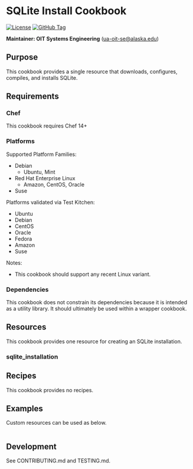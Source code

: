 # SQLite Install Cookbook

[![License](https://img.shields.io/github/license/ualaska-it/sqlite_install.svg)](https://github.com/ualaska-it/sqlite_install)
[![GitHub Tag](https://img.shields.io/github/tag/ualaska-it/sqlite_install.svg)](https://github.com/ualaska-it/sqlite_install)

__Maintainer: OIT Systems Engineering__ (<ua-oit-se@alaska.edu>)

## Purpose

This cookbook provides a single resource that downloads, configures, compiles, and installs SQLite.

## Requirements

### Chef

This cookbook requires Chef 14+

### Platforms

Supported Platform Families:

* Debian
  * Ubuntu, Mint
* Red Hat Enterprise Linux
  * Amazon, CentOS, Oracle
* Suse

Platforms validated via Test Kitchen:

* Ubuntu
* Debian
* CentOS
* Oracle
* Fedora
* Amazon
* Suse

Notes:

* This cookbook should support any recent Linux variant.

### Dependencies

This cookbook does not constrain its dependencies because it is intended as a utility library.
It should ultimately be used within a wrapper cookbook.

## Resources

This cookbook provides one resource for creating an SQLite installation.

### sqlite_installation


## Recipes

This cookbook provides no recipes.

## Examples

Custom resources can be used as below.

```ruby
```

## Development

See CONTRIBUTING.md and TESTING.md.
